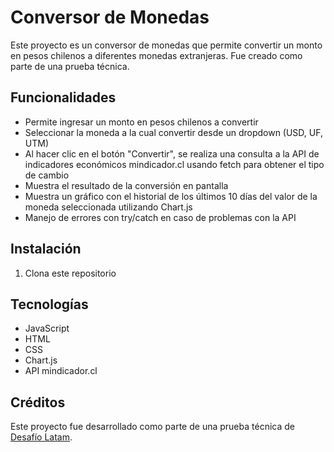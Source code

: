 # Conversor de Monedas

Este proyecto es un conversor de monedas que permite convertir un monto en pesos chilenos a diferentes monedas extranjeras. Fue creado como parte de una prueba técnica.

## Funcionalidades

- Permite ingresar un monto en pesos chilenos a convertir
- Seleccionar la moneda a la cual convertir desde un dropdown (USD, UF, UTM)
- Al hacer clic en el botón "Convertir", se realiza una consulta a la API de indicadores económicos mindicador.cl usando fetch para obtener el tipo de cambio
- Muestra el resultado de la conversión en pantalla
- Muestra un gráfico con el historial de los últimos 10 días del valor de la moneda seleccionada utilizando Chart.js
- Manejo de errores con try/catch en caso de problemas con la API

## Instalación

1. Clona este repositorio

## Tecnologías

- JavaScript
- HTML
- CSS
- Chart.js
- API mindicador.cl

## Créditos

Este proyecto fue desarrollado como parte de una prueba técnica de [Desafío Latam](https://www.desafiolatam.com/).
